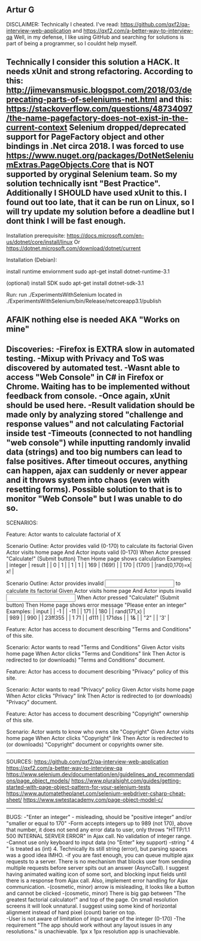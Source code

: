 Artur G
-----------------
DISCLAIMER:
Technically I cheated. I've read: https://github.com/qxf2/qa-interview-web-application and https://qxf2.com/a-better-way-to-interview-qa
Well, in my defense, I like using GitHub and searching for solutions is part of being a programmer, so I couldnt help myself.

Technically I consider this solution a HACK. It needs xUnit and strong refactoring.
According to this: http://jimevansmusic.blogspot.com/2018/03/deprecating-parts-of-seleniums-net.html and this: https://stackoverflow.com/questions/48734097/the-name-pagefactory-does-not-exist-in-the-current-context
Selenium dropped/deprecated support for PageFactory object and other bindings in .Net circa 2018.
I was forced to use https://www.nuget.org/packages/DotNetSeleniumExtras.PageObjects.Core that is NOT supported by oryginal Selenium team. So my solution technically isnt "Best Practice".
Additionally I SHOULD have used xUnit to this. I found out too late, that it can be run on Linux, so I will try update my solution before a deadline but I dont think I will be fast enough.
-----------------
Installation prerequisite:
https://docs.microsoft.com/en-us/dotnet/core/install/linux
Or https://dotnet.microsoft.com/download/dotnet/current

Installation (Debian):

install runtime enviornment
sudo apt-get install dotnet-runtime-3.1

(optional) install SDK
sudo apt-get install dotnet-sdk-3.1

Run:
run ./ExperimentsWithSelenium located in ./ExperimentsWithSelenium/bin/Release/netcoreapp3.1/publish

AFAIK nothing else is needed AKA "Works on mine"
-----------------
Discoveries:
-Firefox is EXTRA slow in automated testing.
-Mixup with Privacy and ToS was discovered by automated test.
-Wasnt able to access "Web Console" in C# in Firefox or Chrome. Waiting has to be implemented without feedback from console.
-Once again, xUnit should be used here.
-Result validation should be made only by analyzing stored "challenge and response values" and not calculating Factorial inside test
-Timeouts (connected to not handling "web console") while inputting randomly invalid data (strings) and too big numbers can lead to false positives. 
	After timeout occures, anything can happen, ajax can suddenly or never appear and it throws system into chaos (even with resetting forms).
	Possible solution to that is to monitor "Web Console" but I was unable to do so.
-----------------
SCENARIOS:

Feature: Actor wants to calculate factorial of X

  Scenario Outline: Actor provides valid (0-170) <integer> to calculate its factorial
    Given Actor visits home page
      And Actor inputs valid (0-170) <integer>
     When Actor pressed "Calculate!" (Submit button)
     Then Home page shows calculation <result>
  Examples:
    |   integer   |  result |
    |      0      |    1    |
    |      1      |    1    |
    |    169      |  (169!) |
    |    170      |  (170!) |
    |rand(0,170)=x|    x!   |	 

  Scenario Outline: Actor provides invalid <input> to calculate its factorial
    Given Actor visits home page
      And Actor inputs invalid <input>
     When Actor pressed "Calculate!" (Submit button)
     Then Home page shows error message "Please enter an integer"
  Examples:
    |    input    |
    |     -1      | 
    |    -11      | 
    |    171      | 
    |    180      | 
    | rand(171,x) | 	 
	|    989      | 
    |    990      | 
    |  23ff355    |
    |    1 71     | 
    |    d111     | 
    |    171dss   | 
    |     1&      | 
    |    "2"      | 
    |    '3'      | 


Feature: Actor has access to document describing "Terms and Conditions" of this site.

  Scenario: Actor wants to read "Terms and Conditions"
    Given Actor visits home page
     When Actor clicks "Terms and Conditions" link
     Then Actor is redirected to (or downloads) "Terms and Conditions" document. 
	  
Feature: Actor has access to document describing "Privacy" policy of this site.

  Scenario: Actor wants to read "Privacy" policy
    Given Actor visits home page
     When Actor clicks "Privacy" link
     Then Actor is redirected to (or downloads) "Privacy" document. 
	  
Feature: Actor has access to document describing "Copyright" ownership of this site.

  Scenario: Actor wants to know who owns site "Copyright"
    Given Actor visits home page
     When Actor clicks "Copyright" link
     Then Actor is redirected to (or downloads) "Copyright" document or copyrights owner site. 

-----------------
SOURCES:
https://github.com/qxf2/qa-interview-web-application
https://qxf2.com/a-better-way-to-interview-qa
https://www.selenium.dev/documentation/en/guidelines_and_recommendations/page_object_models/
https://www.pluralsight.com/guides/getting-started-with-page-object-pattern-for-your-selenium-tests
https://www.automatetheplanet.com/selenium-webdriver-csharp-cheat-sheet/
https://www.swtestacademy.com/page-object-model-c/

-----------------
BUGS:
-"Enter an integer" - misleading, should be "positive integer" and/or "smaller or equal to 170"
-Form accepts integers up to 989 (not 170), above that number, it does not send any error data to user, only throws "HTTP/1.1 500 INTERNAL SERVER ERROR" in Ajax call. No validation of integer range.
-Cannot use only keyboard to input data (no "Enter" key support)
-string "      4   " is treated as (int) 4. Technically its still string (error), but parsing spaces was a good idea IMHO.
-if you are fast enough, you can queue multiple ajax requests to a server. There is no mechanism that blocks user from sending multiple requests before server spits out an answer (AsyncCall). 
	I suggest having animated waiting icon of some sort, and blocking input fields until there is a response from Ajax call. Also, implement error handling for Ajax communication. 
-(cosmetic, minor) arrow is misleading, it looks like a button and cannot be clicked
-(cosmetic, minor) There is big gap between "The greatest factorial calculator!" and top of the page. On small resolution screens it will look unnatural. 
	I suggest using some kind of horizontal alignment instead of hard pixel (count) barier on top.  
-User is not aware of limitation of input range of the integer (0-170)
-The requirement "The app should work without any layout issues in any resolutions." is unachievable. 1px x 1px resolution app is unachievable. 
